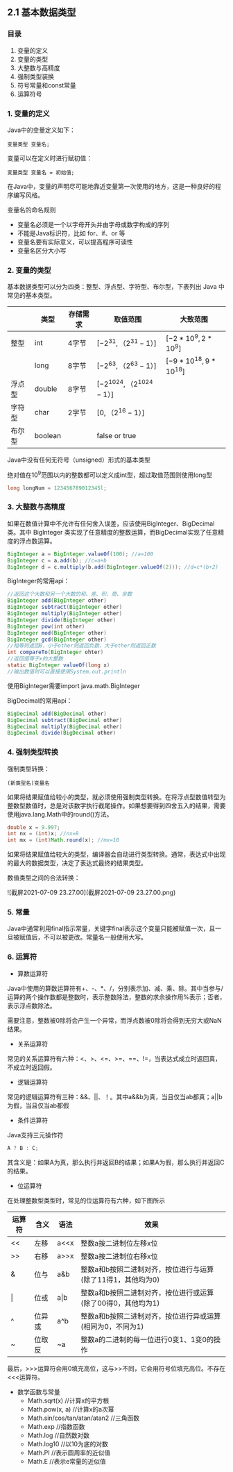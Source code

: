 ## 2.1 基本数据类型

### 目录

1. 变量的定义
2. 变量的类型
3. 大整数与高精度
4. 强制类型装换
5. 符号常量和const常量
6. 运算符号



### 1. 变量的定义

Java中的变量定义如下：

```
变量类型 变量名;
```

变量可以在定义时进行赋初值：

```
变量类型 变量名 = 初始值;
```

在Java中，变量的声明尽可能地靠近变量第一次使用的地方，这是一种良好的程序编写风格。

变量名的命名规则

* 变量名必须是一个以字母开头并由字母或数字构成的序列
* 不能是Java标识符，比如 for、if、or 等
* 变量名要有实际意义，可以提高程序可读性
* 变量名区分大小写



### 2. 变量的类型

基本数据类型可以分为四类：整型、浮点型、字符型、布尔型，下表列出 Java 中常见的基本类型。

|        | 类型    | 存储需求 | 取值范围                      | 大致范围                  |
| ------ | ------- | -------- | ----------------------------- | ------------------------- |
| 整型   | int     | 4字节    | $[-2^{31}, （2^{31}-1）]$     | $[-2*10^9, 2*10^9]$       |
|        | long    | 8字节    | $[-2^{63}, （2^{63}-1）]$     | $[-9*10^{18}, 9*10^{18}]$ |
| 浮点型 | double  | 8字节    | $[-2^{1024}, （2^{1024}-1）]$ |                           |
| 字符型 | char    | 2字节    | $[0, （2^{16}-1）]$           |                           |
| 布尔型 | boolean |          | false or true                 |                           |

Java中没有任何无符号（unsigned）形式的基本类型

绝对值在$10^9$范围以内的整数都可以定义成int型，超过取值范围则使用long型

```java
long longNum = 123456789012345l;
```



### 3. 大整数与高精度

如果在数值计算中不允许有任何舍入误差，应该使用BigInteger、BigDecimal类。其中 BigInteger 类实现了任意精度的整数运算，而BigDecimal实现了任意精度的浮点数运算。

```java
BigInteger a = BigInteger.valueOf(100); //a=100
BigInteger c = a.add(b); //c=a+b
BigInteger d = c.multiply(b.add(BigInteger.valueOf(2))); //d=c*(b+2)
```

BigInteger的常用api：

```java
//返回这个大数和另一个大数的和、差、积、商、余数
BigInteger add(BigInteger other)
BigInteger subtract(BigInteger other)
BigInteger multiply(BigInteger other)
BigInteger divide(BigInteger other)
BigInteger pow(int other)
BigInteger mod(BigInteger other)
BigInteger gcd(BigInteger other)
//相等则返回0，小于other则返回负数，大于other则返回正数
int compareTo(BigInteger ohter)
//返回值等于x的大整数
static BigInteger valueOf(long x)
//输出数值时可以直接使用System.out.println
```

使用BigInteger需要import java.math.BigInteger

BigDecimal的常用api：

```java
BigDecimal add(BigDecimal other)
BigDecimal subtract(BigDecimal other)
BigDecimal multiply(BigDecimal other)
BigDecimal divide(BigDecimal other)
```



### 4. 强制类型转换

强制类型转换：

```
(新类型名)变量名
```

如果将结果赋值给较小的类型，就必须使用强制类型转换。在将浮点型数值转型为整数型数值时，总是对该数字执行截尾操作。如果想要得到四舍五入的结果，需要使用java.lang.Math中的round()方法。

```java
double x = 9.997;
int nx = (int)x; //nx=9
int mx = (int)Math.round(x); //mx=10
```



如果将结果赋值给较大的类型，编译器会自动进行类型转换。通常，表达式中出现的最大的数据类型，决定了表达式最终的结果类型。

数值类型之间的合法转换：

![截屏2021-07-09 23.27.00](截屏2021-07-09 23.27.00.png)



### 5. 常量

Java中通常利用final指示常量，关键字final表示这个变量只能被赋值一次，且一旦被赋值后，不可以被更改。常量名一般使用大写。



### 6. 运算符

* 算数运算符

Java中使用的算数运算符有+、-、*、/，分别表示加、减、乘、除。其中当参与/ 运算的两个操作数都是整数时，表示整数除法，整数的求余操作用%表示；否者，表示浮点数除法。

需要注意，整数被0除将会产生一个异常，而浮点数被0除将会得到无穷大或NaN结果。

* 关系运算符

常见的关系运算符有六种：<、>、<=、>=、==、!=，当表达式成立时返回真，不成立时返回假。

* 逻辑运算符

常见的逻辑运算符有三种：&&、||、！。其中a&&b为真，当且仅当ab都真；a||b为假，当且仅当ab都假

* 条件运算符

Java支持三元操作符

```java
A ? B : C;
```

其含义是：如果A为真，那么执行并返回B的结果；如果A为假，那么执行并返回C的结果。

* 位运算符

在处理整数型类型时，常见的位运算符有六种，如下图所示

| 运算符 | 含义   | 语法 | 效果                                                         |
| ------ | ------ | ---- | ------------------------------------------------------------ |
| <<     | 左移   | a<<x | 整数a按二进制位左移x位                                       |
| >>     | 右移   | a>>x | 整数a按二进制位右移x位                                       |
| &      | 位与   | a&b  | 整数a和b按照二进制对齐，按位进行与运算(除了11得1，其他均为0) |
| \|     | 位或   | a\|b | 整数a和b按照二进制对齐，按位进行或运算(除了00得0，其他均为1) |
| ^      | 位异或 | a^b  | 整数a和b按照二进制对齐，按位进行异或运算(相同为0，不同为1)   |
| ~      | 位取反 | ~a   | 整数a的二进制的每一位进行0变1、1变0的操作                    |

最后，>>>运算符会用0填充高位，这与>>不同，它会用符号位填充高位。不存在<<<运算符。

* 数学函数与常量
  * Math.sqrt(x) //计算x的平方根
  * Math.pow(x, a) //计算x的a次幂
  * Math.sin/cos/tan/atan/atan2 //三角函数
  * Math.exp //指数函数
  * Math.log //自然数对数
  * Math.log10 //以10为底的对数
  * Math.PI //表示圆周率的近似值
  * Math.E //表示e常量的近似值